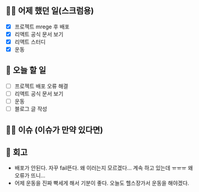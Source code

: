 ## ✍🏻 어제 했던 일(스크럼용)

- [x] 프로젝트 mrege 후 배포
- [x] 리액트 공식 문서 보기
- [x] 리액트 스터디
- [x] 운동

## 📑 오늘 할 일

- [ ] 프로젝트 배포 오류 해결
- [ ] 리액트 공식 문서 보기
- [ ] 운동
- [ ] 블로그 글 작성

## 🙏🏻 이슈 (이슈가 만약 있다면)

## 💬 회고

- 배포가 안된다. 자꾸 fail뜬다. 왜 이러는지 모르겠다... 계속 하고 있는데 ㅠㅠㅠ 왜 오류가 뜨니...
- 어제 운동을 진짜 빡세게 해서 기분이 좋다. 오늘도 헬스장가서 운동을 해야겠다.
